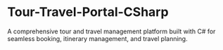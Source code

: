 # Tour-Travel-Portal-CSharp
A comprehensive tour and travel management platform built with C# for seamless booking, itinerary management, and travel planning.
